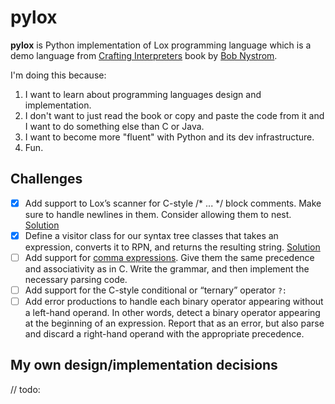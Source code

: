 # pylox

**pylox** is Python implementation of Lox programming language which is a demo language
from [Crafting Interpreters](http://www.craftinginterpreters.com/) book by [Bob Nystrom](https://github.com/munificent).

I'm doing this because:

1. I want to learn about programming languages design and implementation.
2. I don't want to just read the book or copy and paste the code from it and I want to do something else than C or Java.
3. I want to become more "fluent" with Python and its dev infrastructure.
4. Fun.

## Challenges

- [X] Add support to Lox’s scanner for C-style /* ... */ block comments. Make sure to handle newlines in them. Consider
  allowing them to
  nest. [Solution](https://github.com/BaLiKfromUA/pylox/commit/4728a19b990c8e08f5a9d441b4caa59a825f1325)
- [X] Define a visitor class for our syntax tree classes that takes an expression, converts it to RPN, and returns the
  resulting string. [Solution](https://github.com/BaLiKfromUA/pylox/commit/1818796ff74ba32a18bee6597e318c7dcec3f418)
- [ ] Add support for [comma expressions](https://en.wikipedia.org/wiki/Comma_operator). Give them the same precedence
  and associativity as in C. Write the grammar, and then implement the necessary parsing code.
- [ ] Add support for the C-style conditional or “ternary” operator `?:`
- [ ] Add error productions to handle each binary operator appearing without a left-hand operand. In other words, detect
  a binary operator appearing at the beginning of an expression. Report that as an error, but also parse and discard a
  right-hand operand with the appropriate precedence.

## My own design/implementation decisions

// todo:


